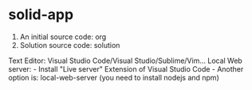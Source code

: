 # solid-app
1. An initial source code: org
2. Solution source code: solution

Text Editor: Visual Studio Code/Visual Studio/Sublime/Vim...
Local Web server: 
	- Install "Live server" Extension of Visual Studio Code
	- Another option is: local-web-server (you need to install nodejs and npm)
